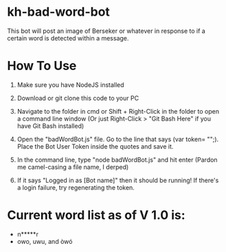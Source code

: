 # kh-bad-word-bot

This bot will post an image of Berseker or whatever in response to if a certain word is detected within a message.

# How To Use

1. Make sure you have NodeJS installed

2. Download or git clone this code to your PC

3. Navigate to the folder in cmd or Shift + Right-Click in the folder to open a command line window (Or just Right-Click > "Git Bash Here" if you have Git Bash installed)

4. Open the "badWordBot.js" file. Go to the line that says (var token= "";). Place the Bot User Token inside the quotes and save it.

5. In the command line, type "node badWordBot.js" and hit enter (Pardon me camel-casing a file name, I derped)

6. If it says "Logged in as [Bot name]" then it should be running! If there's a login failure, try regenerating the token.

# Current word list as of V 1.0 is:

* n*****r
* owo, uwu, and òwó

